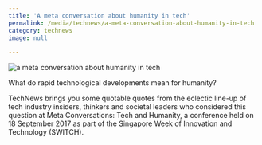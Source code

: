 ```yaml
---
title: 'A meta conversation about humanity in tech'
permalink: /media/technews/a-meta-conversation-about-humanity-in-tech
category: technews
image: null

---
```



![a meta conversation about humanity in tech](/images/technews/a-meta-conversation-about-humanity-in-tech-part-1.jpg)

What do rapid technological developments mean for humanity?

TechNews brings you some quotable quotes from the eclectic line-up of tech industry insiders, thinkers and societal leaders who considered this question at Meta Conversations: Tech and Humanity, a conference held on 18 September 2017 as part of the Singapore Week of Innovation and Technology (SWITCH).

